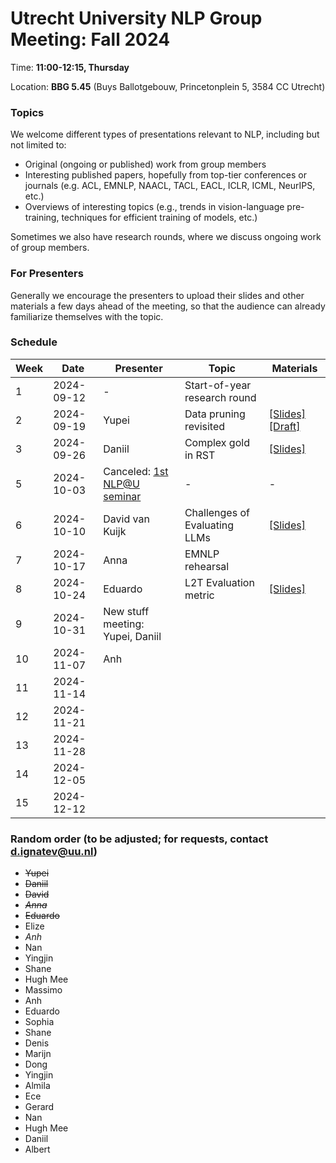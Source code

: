 # Utrecht University NLP Group Meeting: Fall 2024

Time: **11:00-12:15, Thursday**

Location: **BBG 5.45** (Buys Ballotgebouw, Princetonplein 5, 3584 CC Utrecht)

### Topics

We welcome different types of presentations relevant to NLP, including but not limited to:
- Original (ongoing or published) work from group members
- Interesting published papers, hopefully from top-tier conferences or journals
  (e.g. ACL, EMNLP, NAACL, TACL, EACL, ICLR, ICML, NeurIPS, etc.)
- Overviews of interesting topics
  (e.g., trends in vision-language pre-training, techniques for efficient training of models, etc.)

Sometimes we also have research rounds, where we discuss ongoing work of group members.

### For Presenters

Generally we encourage the presenters to upload their slides and other materials
a few days ahead of the meeting,
so that the audience can already familiarize themselves with the topic.

### Schedule

| Week | Date | Presenter | Topic | Materials |
| ---- | ----- | --------- | --------- | --------- |
|1 | 2024-09-12 | - | Start-of-year research round | |
|2 | 2024-09-19 | Yupei | Data pruning revisited | [[Slides]](https://docs.google.com/presentation/d/1ibAtlVHhlPjDcOP9X91KmNR06mq0twAkxDKFvNBkzKQ/edit?usp=sharing) [[Draft]](https://www.overleaf.com/read/wjphkpnjsxbk#852c7a) |
|3 | 2024-09-26 | Daniil | Complex gold in RST | [[Slides]](https://drive.google.com/file/d/1F-F_GbBd1OUC4LD-SeEUudOsCwlItMOq/view?usp=sharing) |
|5 | 2024-10-03 | Canceled: [1st NLP@U seminar](https://www.uu.nl/en/events/nlpu-period-1-meeting) | - | - |
|6 | 2024-10-10 | David van Kuijk | Challenges of Evaluating LLMs | [[Slides]](https://ehudreiter.com/wp-content/uploads/2024/07/eval-llm-jul24.pdf) |
|7 | 2024-10-17 | Anna | EMNLP rehearsal | |
|8 | 2024-10-24 | Eduardo | L2T Evaluation metric | [[Slides]](https://github.com/user-attachments/files/17523165/Automatic_Metric_PPT___NLP_Meeting.pdf) |
|9 | 2024-10-31 | New stuff meeting: Yupei, Daniil | | |
|10 | 2024-11-07 |Anh | | |
|11 | 2024-11-14 | | | |
|12 | 2024-11-21 | | | |
|13 | 2024-11-28 | | | |
|14 | 2024-12-05 | | | |
|15 | 2024-12-12 | | | |

### Random order (to be adjusted; for requests, contact d.ignatev@uu.nl)

* ~~Yupei~~
* ~~Daniil~~
* ~~David~~
* ~~_Anna_~~
* ~~Eduardo~~
* Elize
* _Anh_
* Nan
* Yingjin
* Shane
* Hugh Mee
* Massimo
* Anh
* Eduardo
* Sophia
* Shane
* Denis
* Marijn
* Dong
* Yingjin
* Almila
* Ece
* Gerard
* Nan
* Hugh Mee
* Daniil
* Albert
